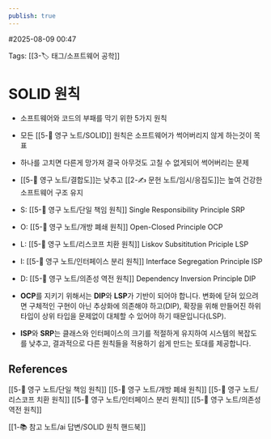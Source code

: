 ```yaml
---
publish: true
---
```

#2025-08-09 00:47

Tags: [[3-🏷️ 태그/소프트웨어 공학]]

# SOLID 원칙
- 소프트웨어와 코드의 부패를 막기 위한 5가지 원칙
- 모든 [[5-💎 영구 노트/SOLID]] 원칙은 소프트웨어가 썩어버리지 않게 하는것이 목표
- 하나를 고치면 다른게 망가져 결국 아무것도 고칠 수 없게되어 썩어버리는 문제
- [[5-💎 영구 노트/결합도]]는 낮추고 [[2-✍️ 문헌 노트/임시/응집도]]는 높여 건강한 소프트웨어 구조 유지
- S: [[5-💎 영구 노트/단일 책임 원칙]] Single Responsibility Principle SRP
- O: [[5-💎 영구 노트/개방 폐쇄 원칙]] Open-Closed Principle OCP
- L: [[5-💎 영구 노트/리스코프 치환 원칙]] Liskov Subsititution Priciple LSP
- I: [[5-💎 영구 노트/인터페이스 분리 원칙]] Interface Segregation Principle ISP
- D: [[5-💎 영구 노트/의존성 역전 원칙]] Dependency Inversion Principle  DIP

- **OCP**를 지키기 위해서는 **DIP**와 **LSP**가 기반이 되어야 합니다. 변화에 닫혀 있으려면 구체적인 구현이 아닌 추상화에 의존해야 하고(DIP), 확장을 위해 만들어진 하위 타입이 상위 타입을 문제없이 대체할 수 있어야 하기 때문입니다(LSP).
- **ISP**와 **SRP**는 클래스와 인터페이스의 크기를 적절하게 유지하여 시스템의 복잡도를 낮추고, 결과적으로 다른 원칙들을 적용하기 쉽게 만드는 토대를 제공합니다.

## References
[[5-💎 영구 노트/단일 책임 원칙]]
[[5-💎 영구 노트/개방 폐쇄 원칙]]
[[5-💎 영구 노트/리스코프 치환 원칙]]
[[5-💎 영구 노트/인터페이스 분리 원칙]]
[[5-💎 영구 노트/의존성 역전 원칙]]

[[1-📚 참고 노트/ai 답변/SOLID 원칙 핸드북]]